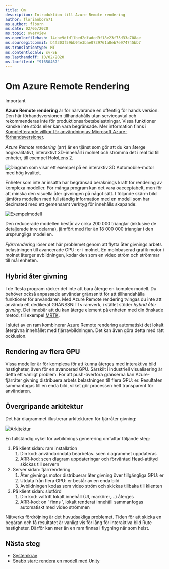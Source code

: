 ```yaml
---
title: Om
description: Introduktion till Azure Remote rendering
author: florianborn71
ms.author: flborn
ms.date: 02/05/2020
ms.topic: overview
ms.openlocfilehash: 14ebe9dfd11bed2dfaded9f18e23f73d33a708ae
ms.sourcegitcommit: b4f303f59bb04e3bae0739761a0eb7e974745bb7
ms.translationtype: MT
ms.contentlocale: sv-SE
ms.lasthandoff: 10/02/2020
ms.locfileid: "91650467"
---
```

# <a name="about-azure-remote-rendering"></a>Om Azure Remote Rendering

> [!IMPORTANT]
> **Azure Remote rendering** är för närvarande en offentlig för hands version.
> Den här förhandsversionen tillhandahålls utan serviceavtal och rekommenderas inte för produktionsarbetsbelastningar. Vissa funktioner kanske inte stöds eller kan vara begränsade. Mer information finns i [Kompletterande villkor för användning av Microsoft Azure-förhandsversioner](https://azure.microsoft.com/support/legal/preview-supplemental-terms/).

*Azure Remote rendering* (arr) är en tjänst som gör att du kan återge högkvalitativt, interaktivt 3D-innehåll i molnet och strömma det i real tid till enheter, till exempel HoloLens 2.

![Diagram som visar ett exempel på en interaktiv 3D Automobile-motor med hög kvalitet.](../media/arr-engine.png)

Enheter som inte är insatta har begränsad beräknings kraft för rendering av komplexa modeller. För många program kan det vara oacceptabelt, men för att minska den visuella åter givningen på något sätt. I följande skärm bild jämförs modellen med fullständig information med en modell som har decimated med ett gemensamt verktyg för innehålls skapande:

![Exempelmodell](./media/engine-model-decimated.png)

Den reducerade modellen består av cirka 200 000 trianglar (inklusive de detaljerade inre delarna), jämfört med fler än 18 000 000 trianglar i den ursprungliga modellen.

*Fjärrrendering* löser det här problemet genom att flytta åter givnings arbets belastningen till avancerade GPU: er i molnet. En molnbaserad grafik motor i molnet återger avbildningen, kodar den som en video ström och strömmar till mål enheten.

## <a name="hybrid-rendering"></a>Hybrid åter givning

I de flesta program räcker det inte att bara återge en komplex modell. Du behöver också anpassade användar gränssnitt för att tillhandahålla funktioner för användaren. Med Azure Remote rendering tvingas du inte att använda ett dedikerat GRÄNSSNITTs ramverk, i stället stöder *hybrid åter givning*. Det innebär att du kan återge element på enheten med din önskade metod, till exempel [MRTK](https://microsoft.github.io/MixedRealityToolkit-Unity/Documentation/GettingStartedWithTheMRTK.html).

I slutet av en ram kombinerar Azure Remote rendering automatiskt det lokalt återgivna innehållet med fjärravbildningen. Det kan även göra detta med rätt ocklusion.

## <a name="multi-gpu-rendering"></a>Rendering av flera GPU

Vissa modeller är för komplexa för att kunna återges med interaktiva bild hastigheter, även för en avancerad GPU. Särskilt i industriell visualisering är detta ett vanligt problem. För att push-överföra gränserna kan Azure-fjärråter givning distribuera arbets belastningen till flera GPU: er. Resultaten sammanfogas till en enda bild, vilket gör processen helt transparent för användaren.

## <a name="high-level-architecture"></a>Övergripande arkitektur

Det här diagrammet illustrerar arkitekturen för fjärråter givning:

![Arkitektur](./media/arr-high-level-architecture.png)

En fullständig cykel för avbildnings generering omfattar följande steg:

1. På klient sidan: ram installation
    1. Din kod: användarindata bearbetas. scen diagrammet uppdateras
    1. ARR-kod: scen diagram uppdateringar och förväntad Head-attityd skickas till servern
1. Server sidan: fjärrrendering
    1. Åter givnings motor distribuerar åter givning över tillgängliga GPU: er
    1. Utdata från flera GPU: er består av en enda bild
    1. Avbildningen kodas som video ström och skickas tillbaka till klienten
1. På klient sidan: slutförd
    1. Din kod: valfritt lokalt innehåll (UI, markörer,...) återges
    1. ARR-kod: on ' finns ', lokalt renderat innehåll sammanfogas automatiskt med video strömmen

Nätverks fördröjning är det huvudsakliga problemet. Tiden för att skicka en begäran och få resultatet är vanligt vis för lång för interaktiva bild Rute hastigheter. Därför kan mer än en ram finnas i flygning när som helst.

## <a name="next-steps"></a>Nästa steg

* [Systemkrav](system-requirements.md)
* [Snabb start: rendera en modell med Unity](../quickstarts/render-model.md)
